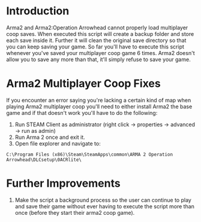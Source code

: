 # Introduction
Arma2 and Arma2:Operation Arrowhead cannot properly load multiplayer coop saves. When executed this script will create a backup folder and store each save inside it. Further it will clean the original save directory so that you can keep saving your game. So far you'll have to execute this script whenever you've saved your multiplayer coop game 6 times. Arma2 doesn't allow you to save any more than that, it'll simply refuse to save your game.

# Arma2 Multiplayer Coop Fixes
If you encounter an error saying you're lacking a certain kind of map when playing Arma2 multiplayer coop you'll need to either install Arma2 the base game and if that doesn't work you'll have to do the following:

1. Run STEAM Client as administrator (right click -> properties -> advanced -> run as admin)
2. Run Arma 2 once and exit it.
3. Open file explorer and navigate to:
```
C:\Program Files (x86)\Steam\SteamApps\common\ARMA 2 Operation Arrowhead\DLCsetup\0ACRlite\
```

# Further Improvements
1. Make the script a background process so the user can continue to play and save their game without ever having to execute the script more than once (before they start their arma2 coop game).
